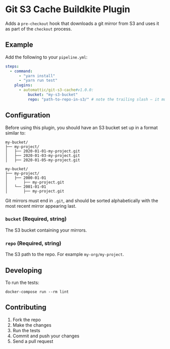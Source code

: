 # Git S3 Cache Buildkite Plugin

Adds a `pre-checkout` hook that downloads a git mirror from S3 and uses it as part of the `checkout` process.

## Example

Add the following to your `pipeline.yml`:

```yml
steps:
  - command:
      - "yarn install"
      - "yarn run test"
    plugins:
      - automattic/git-s3-cache#v1.0.0:
          bucket: "my-s3-bucket"
          repo: "path-to-repo-in-s3/" # note the trailing slash – it must be present
```

## Configuration

Before using this plugin, you should have an S3 bucket set up in a format similar to:

```
my-bucket/
├── my-project/
│   ├── 2020-01-01-my-project.git
│   ├── 2020-01-03-my-project.git
│   ├── 2020-01-05-my-project.git
```

```
my-bucket/
├── my-project/
│   ├── 2000-01-01
│       ├── my-project.git
│   └── 2001-01-01
│       ├── my-project.git

```

Git mirrors must end in `.git`, and should be sorted alphabetically with the most recent mirror appearing last.

### `bucket` (Required, string)

The S3 bucket containing your mirrors.

### `repo` (Required, string)

The S3 path to the repo. For example `my-org/my-project`.

## Developing

To run the tests:

```shell
docker-compose run --rm lint
```

## Contributing

1. Fork the repo
2. Make the changes
3. Run the tests
4. Commit and push your changes
5. Send a pull request
